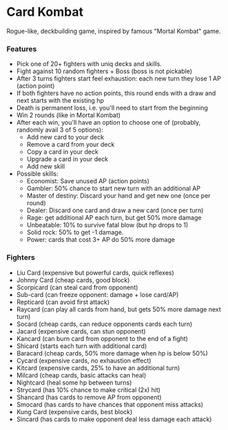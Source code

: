 # Card Kombat
Rogue-like, deckbuilding game, inspired by famous "Mortal Kombat" game.

### Features

* Pick one of 20+ fighters with uniq decks and skills.
* Fight against 10 random fighters + Boss (boss is not pickable)
* After 3 turns fighters start feel exhaustion: each new turn they lose 1 AP (action point)
* If both fighters have no action points, this round ends with a draw and next starts with the existing hp
* Death is permanent loss, i.e. you'll need to start from the beginning
* Win 2 rounds (like in Mortal Kombat)
* After each win, you'll have an option to choose one of (probably, randomly avail 3 of 5 options):
  - Add new card to your deck
  - Remove a card from your deck
  - Copy a card in your deck
  - Upgrade a card in your deck
  - Add new skill
* Possible skills:
  - Economist: Save unused AP (action points)
  - Gambler: 50% chance to start new turn with an additional AP
  - Master of destiny: Discard your hand and get new one (once per round)
  - Dealer: Discard one card and draw a new card (once per turn)
  - Rage: get additional AP each turn, but get 50% more damage
  - Unbeatable: 10% to survive fatal blow (but hp drops to 1)
  - Solid rock: 50% to get -1 damage.
  - Power: cards that cost 3+ AP do 50% more damage

### Fighters

* Liu Card (expensive but powerful cards, quick reflexes)
* Johnny Card (cheap cards, good block)
* Scorpicard (can steal card from opponent)
* Sub-card (can freeze opponent: damage + lose card/AP)
* Repticard (can avoid first attack)
* Raycard (can play all cards from hand, but gets 50% more damage next turn)
* Socard (cheap cards, can reduce opponents cards each turn)
* Jacard (expensive cards, can stun opponent)
* Kancard (can burn card from opponent to the end of a fight)
* Shicard (starts each turn with additional card)
* Baracard (cheap cards, 50% more damage when hp is below 50%)
* Cycard (expensive cards, no exhaustion effect)
* Kitcard (expensive cards, 25% to have an additional turn)
* Milcard (cheap cards, basic attacks can heal)
* Nightcard (heal some hp between turns)
* Strycard (has 10% chance to make critical (2x) hit)
* Shancard (has cards to remove AP from opponent)
* Smocard (has cards to have chances that opponent miss attacks)
* Kung Card (expensive cards, best block)
* Sincard (has cards to make opponent deal less damage each attack)
